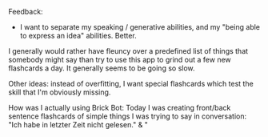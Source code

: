 Feedback: 
- I want to separate my speaking / generative abilities, and my "being able to express an idea" abilities. Better.

I generally would rather have fleuncy over a predefined list of things that somebody might say than try to use this app to grind out a few new flashcards a day. It generally seems to be going so slow. 

Other ideas: instead of overfitting, I want special flashcards which test the skill that I'm obviously missing.

How was I actually using Brick Bot: Today I was creating front/back sentence flashcards of simple things I was trying to say in conversation: "Ich habe in letzter Zeit nicht gelesen." & "